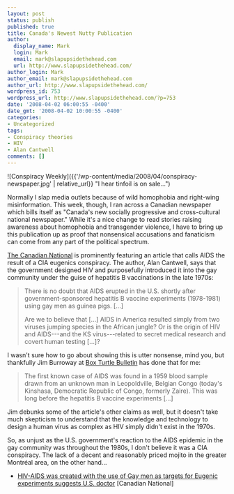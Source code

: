 ```yaml
---
layout: post
status: publish
published: true
title: Canada's Newest Nutty Publication
author:
  display_name: Mark
  login: Mark
  email: mark@slapupsidethehead.com
  url: http://www.slapupsidethehead.com/
author_login: Mark
author_email: mark@slapupsidethehead.com
author_url: http://www.slapupsidethehead.com/
wordpress_id: 753
wordpress_url: http://www.slapupsidethehead.com/?p=753
date: '2008-04-02 06:00:55 -0400'
date_gmt: '2008-04-02 10:00:55 -0400'
categories:
- Uncategorized
tags:
- Conspiracy theories
- HIV
- Alan Cantwell
comments: []
---
```

![Conspiracy Weekly]({{'/wp-content/media/2008/04/conspiracy-newspaper.jpg' | relative_url}} "I hear tinfoil is on sale...")

Normally I slap media outlets because of wild homophobia and right-wing misinformation. This week, though, I ran across a Canadian newspaper which bills itself as "Canada's new socially progressive and cross-cultural national newspaper." While it's a nice change to read stories raising awareness about homophobia and transgender violence, I have to bring up this publication up as proof that nonsensical accusations and fanaticism can come from any part of the political spectrum.

[The Canadian National](http://www.agoracosmopolitan.com/headline_news.html "I hadn't heard of them before now either.") is prominently featuring an article that calls AIDS the result of a CIA eugenics conspiracy. The author, Alan Cantwell, says that the government designed HIV and purposefully introduced it into the gay community under the guise of hepatitis B vaccinations in the late 1970s:

> There is no doubt that AIDS erupted in the U.S. shortly after government-sponsored hepatitis B vaccine experiments (1978-1981) using gay men as guinea pigs. [...]
> 
> Are we to believe that [...] AIDS in America resulted simply from two viruses jumping species in the African jungle? Or is the origin of HIV and AIDS---and the KS virus---related to secret medical research and covert human testing [...]?

I wasn't sure how to go about showing this is utter nonsense, mind you, but thankfully Jim Burroway at [Box Turtle Bulletin](http://www.boxturtlebulletin.com/2008/03/31/1727 "Disappointingly, it's not really about box turtles.") has done that for me:

> The first known case of AIDS was found in a 1959 blood sample drawn from an unknown man in Leopoldville, Belgian Congo (today's Kinshasa, Democratic Republic of Congo, formerly Zaire). This was long before the hepatitis B vaccine experiments [...]

Jim debunks some of the article's other claims as well, but it doesn't take much skepticism to understand that the knowledge and technology to design a human virus as complex as HIV simply didn't exist in the 1970s.

So, as unjust as the U.S. government's reaction to the AIDS epidemic in the gay community was throughout the 1980s, I don't believe it was a CIA conspiracy. The lack of a decent and reasonably priced mojito in the greater Montréal area, on the other hand...

<small></small>

- [HIV-AIDS was created with the use of Gay men as targets for Eugenic experiments suggests U.S. doctor](http://www.agoracosmopolitan.com/home/Frontpage/2008/03/29/02309.html) [Canadian National]
